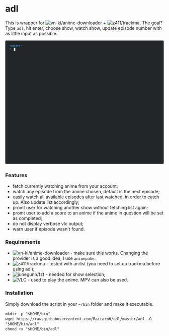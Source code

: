 # adl

This is wrapper for ![vn-ki/anime-downloader](https://github.com/vn-ki/anime-downloader) + ![z411/trackma](https://github.com/z411/trackma). The goal? Type `adl`, hit enter, choose show, watch show, update episode number with as little input as possible.

![](./images/terminal.svg)

### Features

+ fetch currently watching anime from your account;
+ watch any episode from the anime chosen, default is the next episode;
+ easily watch all available episodes after last watched, in order to catch up. Also update list accordingly;
+ promt user for watching another show without fetching list again;
+ promt user to add a score to an anime if the anime in question will be set as completed;
+ do not display verbose vlc output;
+ warn user if episode wasn't found.

### Requirements


+ ![vn-ki/anime-downloader](https://github.com/vn-ki/anime-downloader/wiki/Installation) - make sure this works. Changing the provider is a good idea, I use `animepahe`.
+ ![z411/trackma](https://github.com/z411/trackma) - tested with anilist (you need to set up trackma before using adl);
+ ![junegunn/fzf](https://github.com/junegunn/fzf) - needed for show selection;
+ ![VLC](https://www.videolan.org/vlc/) - used to play the anime. MPV can also be used.

### Installation

Simply download the script in your `~/bin` folder and make it executable.

```
mkdir -p "$HOME/bin"
wget https://raw.githubusercontent.com/RaitaroH/adl/master/adl -O "$HOME/bin/adl"
chmod +x "$HOME/bin/adl"
```
